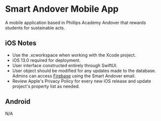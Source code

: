 # Smart Andover Mobile App
A mobile application based in Phillips Academy Andover that rewards students for sustainable acts. 
## iOS Notes
- Use the .xcworkspace when working with the Xcode project.
- iOS 13.0 required for deployment.
- User interface constructed entirely through SwiftUI.
- User object should be modified for any updates made to the database. Admins can access [Firebase](https://firebase.google.com) using the Smart Andover email.
- Review Apple's Privacy Policy for every new iOS release and update project's property list as needed.
## Android
N/A
